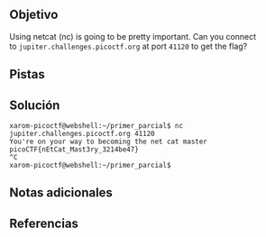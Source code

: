 ## Objetivo
Using netcat (nc) is going to be pretty important. Can you connect to `jupiter.challenges.picoctf.org` at port `41120` to get the flag?

## Pistas

## Solución
```
xarom-picoctf@webshell:~/primer_parcial$ nc jupiter.challenges.picoctf.org 41120
You're on your way to becoming the net cat master
picoCTF{nEtCat_Mast3ry_3214be47}
^C
xarom-picoctf@webshell:~/primer_parcial$ 

```
## Notas adicionales

## Referencias